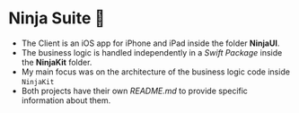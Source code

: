 # Ninja Suite 🥷
- The Client is an iOS app for iPhone and iPad inside the folder **NinjaUI**.
- The business logic is handled independently in a *Swift Package* inside the **NinjaKit** folder.
- My main focus was on the architecture of the business logic code inside `NinjaKit`
- Both projects have their own *README.md* to provide specific information about them.